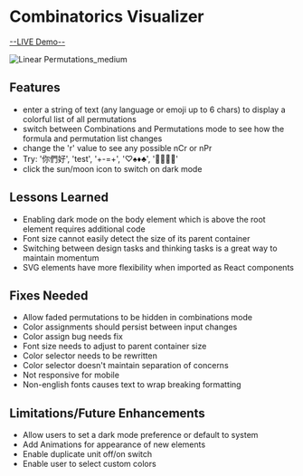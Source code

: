 # Combinatorics Visualizer

[--LIVE Demo--](https://rennacarver.github.io/Combinatorics-Visualizer/)

![Linear Permutations_medium](https://github.com/user-attachments/assets/eee1e92c-8824-4836-8ad0-2653aee079cd)

## Features
 - enter a string of text (any language or emoji up to 6 chars) to display a colorful list of all permutations
 - switch between Combinations and Permutations mode to see how the formula and permutation list changes
 - change the 'r' value to see any possible nCr or nPr
 - Try: '你們好', 'test', '+-=+', '♡♠♦♣', '🪻🌾🌷🌻'
 - click the sun/moon icon to switch on dark mode

## Lessons Learned
 - Enabling dark mode on the body element which is above the root element requires additional code
 - Font size cannot easily detect the size of its parent container
 - Switching between design tasks and thinking tasks is a great way to maintain momentum
 - SVG elements have more flexibility when imported as React components

## Fixes Needed
 - Allow faded permutations to be hidden in combinations mode
 - Color assignments should persist between input changes
 - Color assign bug needs fix
 - Font size needs to adjust to parent container size
 - Color selector needs to be rewritten
 - Color selector doesn't maintain separation of concerns
 - Not responsive for mobile
 - Non-english fonts causes text to wrap breaking formatting

## Limitations/Future Enhancements
 - Allow users to set a dark mode preference or default to system
 - Add Animations for appearance of new elements
 - Enable duplicate unit off/on switch
 - Enable user to select custom colors
